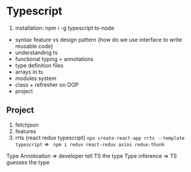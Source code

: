 # Typescript

1. installation: npm i -g typescript ts-node

- syntax feature vs design pattern {how do we use interface to write reusable code}
- understanding ts
- functional typing + annotations
- type definition files
- arrays in ts
- modules system
- class + refresher on OOP
- project

## Project

1. fetchjson
2. features
3. rrts {react redux typescript} `npx create-react-app rrts --template typescript` => ` npm i redux react-redux axios redux-thunk`

Type Annotoation => developer tell TS the type
Type inference => TS guesses the type
